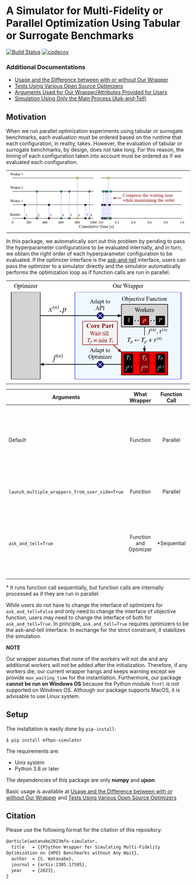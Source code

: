 # A Simulator for Multi-Fidelity or Parallel Optimization Using Tabular or Surrogate Benchmarks

[![Build Status](https://github.com/nabenabe0928/mfhpo-simulator/workflows/Functionality%20test/badge.svg?branch=main)](https://github.com/nabenabe0928/mfhpo-simulator)
[![codecov](https://codecov.io/gh/nabenabe0928/mfhpo-simulator/branch/main/graph/badge.svg?token=ZXWLF1HM2K)](https://codecov.io/gh/nabenabe0928/mfhpo-simulator)

### Additional Documentations

- [Usage and the Difference between with or without Our Wrapper](docs/usage.md)
- [Tests Using Various Open Source Optimizers](docs/examples.md)
- [Arguments Used for Our Wrapper/Attributes Provided for Users](docs/wrapper.md)
- [Simulation Using Only the Main Process (Ask-and-Tell)](docs/ask-and-tell.md)

## Motivation

When we run parallel optimization experiments using tabular or surrogate benchmarks, each evaluation must be ordered based on the runtime that each configuration, in reality, takes.
However, the evaluation of tabular or surrogate benchmarks, by design, does not take long.
For this reason, the timing of each configuration taken into account must be ordered as if we evaluated each configuration.

<table>
    <tr>
        <td><img src="figs/compress-conceptual.png" alt=""></td>
    </tr>
</table>

In this package, we automatically sort out this problem by pending to pass the hyperparameter configurations to be evaluated internally, and in turn, we obtain the right order of each hyperparameter configuration to be evaluated.
If the optimizer interface is the [ask-and-tell](https://optuna.readthedocs.io/en/stable/tutorial/20_recipes/009_ask_and_tell.html) interface, users can pass the optimizer to a simulator directly and the simulator automatically performs the optimization loop as if function calls are run in parallel.

<table>
    <tr>
        <td><img src="figs/api-conceptual.png" alt=""></td>
    </tr>
</table>

| Arguments | What Wrapper | Function Call | Requirements | Benefits | Downsides |
|--|:--:|:--:|--|--|--|
| Default | Function  | Parallel | Optimizer does intra-process synchronization (e.g. [DEHB](examples/dehb.py) and [SMAC3](examples/smac.py)) | No need to change the optimizer interface and reproduce exactly how optimizers run | Could be very slow, unstable, and memory-intensive with a large `n_workers` |
|`launch_multiple_wrappers_from_user_side=True`  | Function  | Parallel | Optimizer does inter-process synchronization (e.g. [NePS](examples/neps.py) and [BOHB](examples/bohb.py)) | Same above | Same above |
|`ask_and_tell=True` | Function and Optimizer | *Sequential | Optimizer must take the [ask-and-tell](https://optuna.readthedocs.io/en/stable/tutorial/20_recipes/009_ask_and_tell.html) interface (see [example](examples/ask_and_tell/)) | Fast, stable, and memory-efficient even with a large `n_workers` | Force the ask-and-tell interface and may unexpectedly ignore the memory bottleneck that could be caused by parallel runs |

\* It runs function call sequentially, but function calls are internally processed as if they are run in parallel.

While users do not have to change the interface of optimizers for `ask_and_tell=False` and only need to change the interface of objective function, users may need to change the interface of both for `ask_and_tell=True`.
In principle, `ask_and_tell=True` requires optimizers to be the ask-and-tell interface.
In exchange for the strict constraint, it stabilizes the simulation.

**NOTE**

Our wrapper assumes that none of the workers will not die and any additional workers will not be added after the initialization.
Therefore, if any workers die, our current wrapper hangs and keeps warning except we provide `max_waiting_time` for the instantiation.
Furthermore, our package **cannot be run on Windows OS** because the Python module `fcntl` is not supported on Windows OS.
Although our package supports MacOS, it is advisable to use Linux system.

## Setup

The installation is easily done by `pip-install`:

```shell
$ pip install mfhpo-simulator
```

The requirements are:
- Unix system
- Python 3.8 or later

The dependencies of this package are only **numpy** and **ujson**.

Basic usage is available at [Usage and the Difference between with or without Our Wrapper](docs/usage.md) and [Tests Using Various Open Source Optimizers](docs/examples.md)

## Citation

Please use the following format for the citation of this repository:

```
@article{watanabe2023mfo-simulator,
  title   = {{P}ython Wrapper for Simulating Multi-Fidelity Optimization on {HPO} Benchmarks without Any Wait},
  author  = {S. Watanabe},
  journal = {arXiv:2305.17595},
  year    = {2023},
}
```
